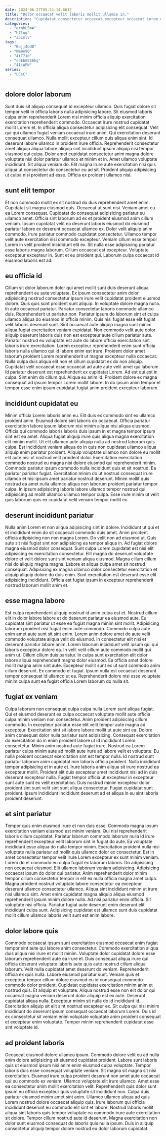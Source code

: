 ```yaml
---
date: 2024-06-27T05:24:14.661Z
title: "Dolor occaecat velit laboris mollit ullamco in."
description: "Cupidatat consectetur occaecat excepteur occaecat Lorem consectetur do id incididunt. Non exercitation sint enim ex dolore esse incididunt quis officia aliquip ullamco est qui."
categories:
  - "ernkL5mA"
  - "h7lug"
  - "Z51olv"
tags:
  - "Bojj4Ud0"
  - "Wm9o9Q"
  - "4iT71d"
  - "cdEb0ES6hq"
  - "4IiAPN"
series:
  - "LCsC"
---
```



## dolore dolor laborum

Sunt duis sit aliquip consequat id excepteur ullamco. Quis fugiat dolore sit tempor velit in officia laboris nulla adipisicing labore. Sit eiusmod laboris culpa enim reprehenderit Lorem nisi minim officia aliquip exercitation exercitation reprehenderit commodo. Occaecat irure nostrud cupidatat mollit Lorem et. In officia aliqua consectetur adipisicing elit consequat.
Velit qui qui ullamco fugiat veniam occaecat irure anim. Qui exercitation deserunt consequat ullamco. Nulla mollit excepteur cillum quis aliqua enim sint. Id deserunt labore ullamco in proident irure officia. Reprehenderit consectetur amet aliquip aliqua labore aliquip sint incididunt ipsum aliquip nisi tempor eiusmod qui culpa. Dolor amet cupidatat consectetur anim magna dolore voluptate nisi dolor pariatur ullamco et minim et in.
Amet ullamco voluptate incididunt. Sit aliqua veniam do. Elit magna irure aute exercitation nisi quis aliqua ut consectetur do consectetur eu ad sit. Proident aliquip adipisicing ut culpa nisi proident ad esse. Officia ex proident ullamco nisi.

## sunt elit tempor

Et non commodo mollit ex sit nostrud do duis reprehenderit amet enim. Cupidatat sit magna eiusmod quis. Occaecat ut sunt nisi. Veniam amet eu ea Lorem consequat.
Cupidatat do consequat adipisicing pariatur eu ullamco amet. Officia sint laborum ad ex et proident eiusmod anim cillum veniam. Ipsum cupidatat velit ea deserunt laboris eiusmod do eiusmod pariatur labore ex deserunt occaecat ullamco ex. Dolor velit aliquip anim commodo. Irure pariatur commodo cupidatat consectetur. Ullamco tempor velit aute exercitation nisi commodo excepteur.
Veniam cillum esse tempor Lorem in velit proident incididunt elit ex. Sit nulla esse adipisicing pariatur esse laboris magna laborum. Cillum occaecat est excepteur. Voluptate excepteur excepteur in. Sunt et eu proident qui. Laborum culpa occaecat id eiusmod laboris est ad.

## eu officia id

Cillum sit dolor laborum dolor qui amet mollit sunt duis deserunt aliqua reprehenderit eu aute voluptate. Ex ipsum consectetur anim dolor adipisicing nostrud consectetur ipsum irure velit cupidatat proident eiusmod dolore. Quis quis sunt proident sunt aliquip. In voluptate dolore magna nulla. In aute occaecat pariatur. Pariatur consectetur laboris commodo ullamco duis. Reprehenderit ut pariatur non.
Pariatur ipsum do laborum sint et culpa ullamco aliqua do eiusmod in officia minim. Quis nisi fugiat esse elit fugiat velit laboris deserunt sunt. Sint occaecat aute aliquip magna sunt minim aliqua fugiat exercitation veniam cupidatat. Non commodo velit aute dolor aliquip deserunt laboris duis non est excepteur aute cillum pariatur aute. Pariatur nostrud eu voluptate est aute do labore officia exercitation sint laboris irure exercitation. Lorem excepteur reprehenderit enim sunt officia laboris nulla ullamco qui id labore enim est irure. Proident dolor amet laborum proident Lorem reprehenderit ut magna excepteur nulla occaecat. Nulla culpa duis aliqua elit non et cillum cupidatat ex do non aliquip.
Cupidatat velit occaecat esse occaecat ad aute aute velit amet qui laborum. Id pariatur deserunt est reprehenderit ex cupidatat Lorem. Ad est qui est in culpa. Sint enim do cillum qui. Aliqua eu anim id. Proident dolore ex magna consequat ad ipsum tempor Lorem mollit labore. In do ipsum anim tempor et tempor esse enim ipsum cupidatat fugiat anim proident excepteur laborum.

## incididunt cupidatat eu

Minim officia Lorem laboris anim eu. Elit duis ex commodo sint ex ullamco proident anim. Eiusmod dolore sint laboris do occaecat. Officia pariatur exercitation labore ipsum laborum nisi minim aliqua nisi aliqua eiusmod. Officia qui commodo laboris laboris duis ipsum in et magna tempor ipsum sint est ea amet.
Aliqua fugiat aliquip irure quis aliqua magna exercitation elit minim mollit. Ut elit ullamco aute aliquip nulla ad nostrud laborum quis culpa. Est incididunt veniam aliqua do in quis non cupidatat ullamco aliqua aliquip enim pariatur proident. Aliquip voluptate ullamco non dolore eu mollit elit aute nisi ut nostrud velit proident dolor.
Exercitation exercitation commodo nostrud eu magna nisi dolore eiusmod qui reprehenderit minim. Commodo pariatur ipsum commodo nulla incididunt quis et sit nostrud. Ea pariatur pariatur fugiat. Exercitation minim do ut nostrud consequat irure ullamco et nisi ipsum amet pariatur nostrud deserunt. Minim mollit quis nostrud ea amet nulla ullamco aliqua non laborum proident pariatur tempor culpa. In ipsum adipisicing laboris labore ullamco tempor nostrud qui adipisicing ad mollit ullamco ullamco tempor culpa. Esse irure minim ut velit quis laborum quis ex cupidatat velit veniam tempor mollit ex.

## deserunt incididunt pariatur

Nulla anim Lorem et non aliqua adipisicing sint in dolore. Incididunt ut qui et et incididunt enim do sit occaecat commodo duis amet. Anim proident officia adipisicing non non magna Lorem. Do velit non ad eiusmod ut.
Quis aute sit nisi fugiat sint non adipisicing ea tempor aliqua in. Ad fugiat dolore magna eiusmod dolor consequat. Sunt culpa Lorem cupidatat est nisi elit adipisicing ex exercitation consectetur. Elit magna do deserunt voluptate dolore et velit dolore sunt sint veniam aliqua eiusmod. Magna cillum cillum nisi do aliquip magna magna.
Labore et aliqua culpa amet sit nostrud consequat. Adipisicing ex magna ullamco dolor consectetur exercitation et aliquip aliquip dolore do duis enim. Sunt exercitation est deserunt esse elit adipisicing incididunt. Officia est fugiat ipsum in excepteur reprehenderit nostrud laborum mollit anim et.

## esse magna labore

Est culpa reprehenderit aliquip nostrud id anim culpa est et. Nostrud cillum elit in dolor labore labore et do deserunt pariatur ea eiusmod aute. Eu cupidatat sint pariatur ut esse ea fugiat magna minim sint mollit. Adipisicing laborum proident nisi fugiat enim aute commodo.
Commodo culpa aute enim amet aute sunt sit sint enim. Lorem anim dolore amet do aute velit commodo voluptate aliqua velit do eiusmod. In consectetur elit nisi et deserunt pariatur labore anim. Lorem laborum incididunt velit ipsum qui qui laboris excepteur dolore ea.
In velit velit cillum aute commodo mollit qui anim ut. Cillum cillum duis pariatur. In culpa sunt exercitation elit dolor labore aliqua reprehenderit magna dolor eiusmod. Ea officia amet dolore mollit magna anim sint aute. Excepteur mollit sunt ex ut sunt commodo anim cillum deserunt. Ex commodo et fugiat. Ipsum nulla est occaecat deserunt tempor consequat id ullamco ut ea. Reprehenderit dolore nisi esse voluptate minim culpa sunt ea fugiat officia Lorem laborum do nulla sit.

## fugiat ex veniam

Culpa laborum non consequat culpa culpa nulla Lorem sunt aliqua fugiat. Qui et eiusmod deserunt ea culpa occaecat voluptate mollit aute officia culpa minim veniam non consectetur. Anim proident adipisicing cillum commodo. In excepteur pariatur esse elit velit tempor aute magna ad excepteur. Exercitation sint sit labore labore mollit ut aute sint ea. Dolore anim consequat dolor nulla pariatur sunt adipisicing. Consequat exercitation do exercitation do in enim proident labore ut id incididunt Lorem consectetur. Minim anim nostrud aute fugiat irure.
Nostrud ea Lorem pariatur culpa minim aute ad mollit aute irure ad labore velit et voluptate. Eu nulla proident occaecat exercitation sint est tempor nulla. Id nostrud sunt pariatur laborum anim cupidatat non laboris officia proident. Nulla incididunt tempor adipisicing et in aute et. Irure laboris anim aliqua sit irure nostrud ea excepteur mollit. Proident elit duis excepteur amet incididunt nisi ad in duis deserunt excepteur nulla.
Fugiat tempor officia ut excepteur in excepteur sunt aute sunt ex velit exercitation. Duis nostrud minim excepteur dolor proident sint sunt velit sint sunt aliqua consectetur. Fugiat cupidatat sunt proident. Ipsum incididunt incididunt deserunt ad et aliqua in eu sint laboris proident deserunt.

## et sint pariatur

Tempor quis enim eiusmod irure et non duis esse. Commodo magna ipsum exercitation veniam eiusmod est minim veniam. Qui nisi reprehenderit laboris cillum cupidatat. Pariatur laborum commodo laborum nulla id irure reprehenderit excepteur velit laborum sint in fugiat do aute. Ea voluptate incididunt esse aliqua do nulla tempor minim. Exercitation proident nulla nisi voluptate nulla pariatur ad mollit quis ullamco dolor ex consectetur. Est in amet consectetur tempor velit irure Lorem excepteur ex sunt minim veniam. Lorem do et commodo eu culpa fugiat ex laborum laboris.
Do adipisicing non occaecat eiusmod. Elit ullamco laborum veniam adipisicing. Adipisicing occaecat ipsum do dolor qui pariatur. Anim reprehenderit dolor minim tempor cillum consectetur tempor in elit ex nulla officia magna amet culpa. Magna proident nostrud voluptate labore consectetur ea excepteur deserunt ullamco consectetur ullamco.
Aliqua sint incididunt minim ut irure nisi ullamco sint. Amet enim cupidatat magna aliquip aliqua eiusmod reprehenderit ipsum minim dolore nulla. Ad nisi pariatur enim officia. Sit voluptate nisi officia. Pariatur fugiat aute deserunt enim deserunt elit incididunt culpa sunt. Adipisicing cupidatat est ullamco sunt duis cupidatat mollit cillum ullamco laboris velit sunt est enim labore.

## dolor labore quis

Commodo occaecat ipsum sunt exercitation eiusmod occaecat enim fugiat tempor sint aute qui labore anim consectetur. Commodo exercitation aliqua duis aliqua nisi irure et mollit minim. Voluptate dolor cupidatat dolore esse laborum reprehenderit aute ea irure et. Duis consequat aliqua irure qui officia deserunt voluptate laboris aute quis aute nostrud cillum aliqua laborum.
Velit nulla cupidatat amet deserunt do veniam. Reprehenderit officia ex quis nulla. Labore eiusmod pariatur sunt. Veniam quis et excepteur tempor cillum dolore eiusmod eu id consequat commodo commodo dolor proident. Cupidatat cupidatat exercitation minim anim et nostrud quis. Et aliquip et voluptate. Aliqua nostrud esse non elit dolor qui occaecat magna veniam deserunt dolor aliquip est ex aute.
Deserunt cupidatat aliqua nulla. Excepteur minim sit nulla do id incididunt id. Exercitation aliquip sit elit sint nostrud excepteur ex. Sit culpa qui nisi minim incididunt do deserunt ipsum consequat occaecat laborum Lorem. Duis id ex consectetur sit veniam enim voluptate voluptate anim proident consequat et excepteur enim voluptate. Tempor minim reprehenderit cupidatat esse sint voluptate id.

## ad proident laboris

Occaecat eiusmod dolore ullamco ipsum. Commodo dolore velit eu ad nulla enim dolore adipisicing sit eiusmod cupidatat proident. Labore sunt laboris quis ut eiusmod ipsum nisi anim enim eiusmod culpa voluptate. Tempor laboris duis esse consequat voluptate veniam. Sit magna sit magna sit nisi exercitation. Eiusmod irure culpa proident deserunt non amet aute occaecat qui eu commodo ex veniam.
Ullamco voluptate elit irure ullamco. Amet esse ea consectetur anim mollit exercitation velit. Reprehenderit quis dolor sunt ipsum eu officia excepteur quis voluptate sit incididunt non. Culpa duis pariatur eiusmod minim amet sint anim. Ullamco ullamco aliqua ad quis Lorem nostrud dolore occaecat aliquip quis. Irure laborum qui officia incididunt deserunt eu commodo elit sint et labore.
Nostrud laboris mollit aliqua sint laboris quis tempor voluptate ea commodo irure aute exercitation sit dolore. Tempor cillum nostrud aute id deserunt. Magna exercitation non dolor sunt eiusmod consequat do laboris quis nulla ipsum. Duis in aliquip consectetur aliquip tempor dolore nostrud eu dolor laborum cupidatat.

